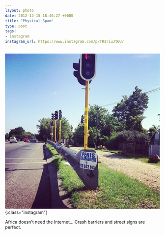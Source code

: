 ```yaml
---
layout: photo
date: 2012-12-15 18:46:27 +0000
title: "Physical Spam"
type: post
tags:
- instagram
instagram_url: https://www.instagram.com/p/TRIriuJt6U/
---
```


![Instagram - TRIriuJt6U](/img/TRIriuJt6U.jpg){:class="instagram"}

Africa doesn't need the Internet... Crash barriers and street signs are perfect.
